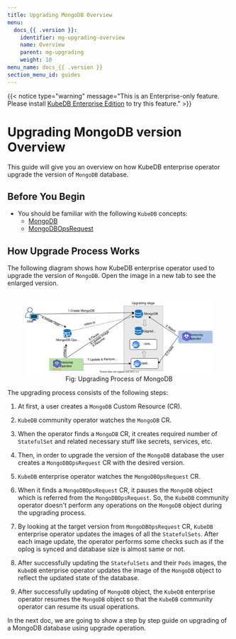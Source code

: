 ```yaml
---
title: Upgrading MongoDB Overview
menu:
  docs_{{ .version }}:
    identifier: mg-upgrading-overview
    name: Overview
    parent: mg-upgrading
    weight: 10
menu_name: docs_{{ .version }}
section_menu_id: guides
---
```


{{< notice type="warning" message="This is an Enterprise-only feature. Please install [KubeDB Enterprise Edition](/docs/setup/install/enterprise.md) to try this feature." >}}

# Upgrading MongoDB version Overview

This guide will give you an overview on how KubeDB enterprise operator upgrade the version of `MongoDB` database.

## Before You Begin

- You should be familiar with the following `KubeDB` concepts:
  - [MongoDB](/docs/concepts/databases/mongodb.md)
  - [MongoDBOpsRequest](/docs/concepts/day-2-operations/mongodbopsrequest.md)

## How Upgrade Process Works

The following diagram shows how KubeDB enterprise operator used to upgrade the version of `MongoDB`. Open the image in a new tab to see the enlarged version.

<figure align="center">
  <img alt="Upgrading Process of MongoDB" src="/docs/images/day-2-operation/mongodb/mg-upgrading.svg">
<figcaption align="center">Fig: Upgrading Process of MongoDB</figcaption>
</figure>

The upgrading process consists of the following steps:

1. At first, a user creates a `MongoDB` Custom Resource (CR).

2. `KubeDB` community operator watches the `MongoDB` CR.

3. When the operator finds a `MongoDB` CR, it creates required number of `StatefulSet` and related necessary stuff like secrets, services, etc.

4. Then, in order to upgrade the version of the `MongoDB` database the user creates a `MongoDBOpsRequest` CR with the desired version.

5. `KubeDB` enterprise operator watches the `MongoDBOpsRequest` CR.

6. When it finds a `MongoDBOpsRequest` CR, it pauses the `MongoDB` object which is referred from the `MongoDBOpsRequest`. So, the `KubeDB` community operator doesn't perform any operations on the `MongoDB` object during the upgrading process.  

7. By looking at the target version from `MongoDBOpsRequest` CR, `KubeDB` enterprise operator updates the images of all the `StatefulSets`. After each image update, the operator performs some checks such as if the oplog is synced and database size is almost same or not.

8. After successfully updating the `StatefulSets` and their `Pods` images, the `KubeDB` enterprise operator updates the image of the `MongoDB` object to reflect the updated state of the database.

9. After successfully updating of `MongoDB` object, the `KubeDB` enterprise operator resumes the `MongoDB` object so that the `KubeDB` community operator can resume its usual operations.

In the next doc, we are going to show a step by step guide on upgrading of a MongoDB database using upgrade operation.